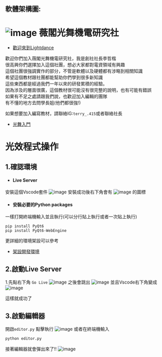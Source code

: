 ## 軟體架構圖:
![image](https://hackmd.io/_uploads/H1uTBh5uC.png)
薇閣光舞機電研究社
===
- [歡迎來到Lightdance](/dzSOddgWQxm1zUau11-sWw)


歡迎你們加入薇閣光舞機電研究社，我是創社社長李哲楷  
很高興你們選擇加入這個社團，想必大家都對電資領域有興趣  
這個社團很強調實作的部分，不管是軟體以及硬體都有涉略到相關知識  
希望這個教材跟社團都能幫助你們學到很多新知識  
這些東西都是經過我們一年以來的研發累積的經驗。  
因為涉及的層面很廣，這個教材很可能沒有很完整的說明，也有可能有錯誤  
如果有不足之處請跟我們說，也歡迎加入編輯的團隊  
有不懂的地方去問學長姐(他們都很強!)




如果想要加入編寫教材，請聯絡IG:`terry_.415`或者聯絡社長



- [光舞入門](https://hackmd.io/@Wego-lightdance/intro)

# 光效程式操作
## 1.確認環境
* #### Live Server
安裝這個Vscode套件
     ![image](https://hackmd.io/_uploads/Hk-5bCBYA.png)
    安裝成功後右下角會有
    ![image](https://hackmd.io/_uploads/r1Sh-0HFR.png)
的圖標
* #### 安裝必要的Python packages
一樣打開終端機輸入並且執行(可以分行貼上執行或者一次貼上執行)
```
pip install PyQt6
pip install PyQt6-WebEngine
```

更詳細的環境架設可以參考
* [架設開發環境](https://hackmd.io/@Wego-lightdance/Ftutorials/%2FVjSY-xlTSROaxDT1woqKQg)
## 2.啟動Live Server
1.先點右下角 `Go Live`
![image](https://hackmd.io/_uploads/BJM_Mvkc0.png)
之後會跳出
![image](https://hackmd.io/_uploads/BJnOfDkq0.png)
並且Vscode右下角變成
![image](https://hackmd.io/_uploads/HJCYMDk50.png)

這樣就成功了

## 3.啟動編輯器
開啟`editor.py`
點擊執行
![image](https://hackmd.io/_uploads/HJUgQwy5C.png)
或者在終端機輸入
```bash
python editor.py
```

接著編輯器就會彈出來了!!
![image](https://hackmd.io/_uploads/BkKvmDyq0.png)

